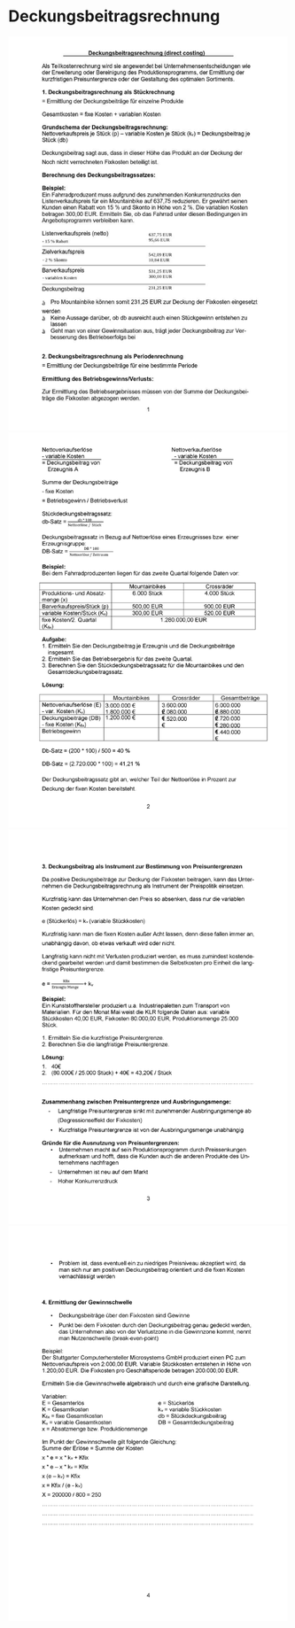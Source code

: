 # Deckungsbeitragsrechnung

![Deckungsbeitragsrechnung](pics/deckungsbeitragsrechnung.jpg)
![Deckungsbeitragsrechnung2](pics/deckungsbeitragsrechnung2.jpg)
![Deckungsbeitragsrechnung3](pics/deckungsbeitragsrechnung3.jpg)
![Deckungsbeitragsrechnung4](pics/deckungsbeitragsrechnung4.jpg)
